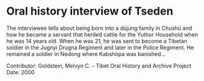 # Oral history interview of Tseden


The interviewee tells about being born into a düjung family in Chushü and how he became a servant that herded cattle for the Yuthor Household when he was 14 years old. When he was 21, he was sent to become a Tibetan soldier in the Jugnyi Drugna Regiment and later in the Police Regiment. He remained a soldier in Nedong where Kabshöpa was banished...


Contributor:
                        Goldstein, Melvyn C. - Tibet Oral History and Archive Project  
Date:
2000  
